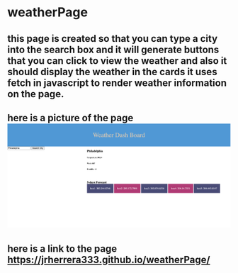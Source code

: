 # weatherPage
## this page is created so that you can type a city into the search box and it will generate buttons that you can click to view the weather and also it should display the weather in the cards it uses fetch in javascript to render weather information on the page.

## here is a picture of the page![Alt text](weatherPage.png)
## here is a link to the page https://jrherrera333.github.io/weatherPage/ 
